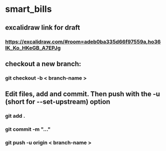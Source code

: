 # smart_bills

## excalidraw link for draft 
### https://excalidraw.com/#room=adeb0ba335d66f97559a,ho36IK_Ko_HKeGB_A7EPJg

## checkout a new branch:
### git checkout -b < branch-name >
  
## Edit files, add and commit. Then push with the -u (short for --set-upstream) option
### git add .
### git commit -m "..." 
### git push -u origin < branch-name >
